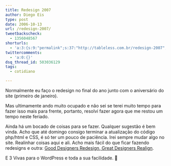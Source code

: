 ```yaml
---
title: Redesign 2007
author: Diego Eis
type: post
date: 2006-10-13
url: /redesign-2007/
tweetbackscheck:
  - 1356048567
shorturls:
  - 'a:3:{s:9:"permalink";s:37:"http://tableless.com.br/redesign-2007";s:7:"tinyurl";s:26:"http://tinyurl.com/3hgo548";s:4:"isgd";s:19:"http://is.gd/GdYjqK";}'
twittercomments:
  - 'a:0:{}'
dsq_thread_id: 503036129
tags:
  - cotidiano

---
```

Normalmente eu faço o redesign no final do ano junto com o aniversário do site (primeiro de janeiro).
  
Mas ultimamente ando muito ocupado e não sei se terei muito tempo para fazer isso mais para frente, portanto, resolvi fazer agora que me restou um tempo neste feriado.

Ainda há um bocado de coisas para se fazer. Qualquer sugestão é bem vinda. Acho que até domingo consigo terminar a atualização do código php/html e CSS, é só ter um pouco de paciência. Irei sempre mudar algo no site. Realinhar coisas aqui e ali. Acho mais fácil do que ficar fazendo redesigns e outra: [Good Designers Redesign, Great Designers Realign][1].
  
E 3 Vivas para o WordPress e toda a sua facilidade. 🙂

 [1]: http://alistapart.com/articles/redesignrealign